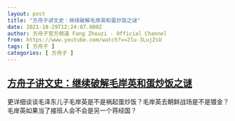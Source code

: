 ```yaml
---
layout: post
title: "方舟子讲文史：继续破解毛岸英和蛋炒饭之谜"
date: 2021-10-29T12:24:07.000Z
author: 方舟子官方频道 Fang Zhouzi - Official Channel
from: https://www.youtube.com/watch?v=2lu-3LujZsU
tags: [ 方舟子 ]
categories: [ 方舟子 ]
---
```

<!--1635510247000-->
[方舟子讲文史：继续破解毛岸英和蛋炒饭之谜](https://www.youtube.com/watch?v=2lu-3LujZsU)
------

<div>
更详细谈谈毛泽东儿子毛岸英是不是祸起蛋炒饭？毛岸英去朝鲜战场是不是镀金？毛岸英如果当了接班人会不会是另一个蒋经国？
</div>
